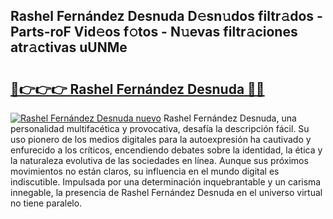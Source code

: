 ## Rashel Fernández Desnuda D𝚎sn𝚞dos filtr𝚊dos - Parts-roF Vid𝚎os f𝚘tos - N𝚞evas filtr𝚊ciones atr𝚊ctivas uUNMe

# <h2><a href="http://mbden1e.tromn.icu/?c=Rashel+Fern%c3%a1ndez+Desnuda">🔗👉👉👉 Rashel Fernández Desnuda 🔗🔗</a></h2>

[![Rashel Fernández Desnuda nuevo](https://i.imgur.com/pEAQMta.gif)](http://mbden1e.tromn.icu/?c=Rashel+Fern%c3%a1ndez+Desnuda)
Rashel Fernández Desnuda, una personalidad multifacética y provocativa, desafía la descripción fácil. Su uso pionero de los medios digitales para la autoexpresión ha cautivado y enfurecido a los críticos, encendiendo debates sobre la identidad, la ética y la naturaleza evolutiva de las sociedades en línea. Aunque sus próximos movimientos no están claros, su influencia en el mundo digital es indiscutible. Impulsada por una determinación inquebrantable y un carisma innegable, la presencia de Rashel Fernández Desnuda en el universo virtual no tiene paralelo.
